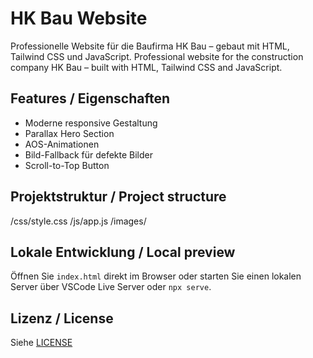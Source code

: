 # HK Bau Website

Professionelle Website für die Baufirma HK Bau – gebaut mit HTML, Tailwind CSS und JavaScript.
Professional website for the construction company HK Bau – built with HTML, Tailwind CSS and JavaScript.

## Features / Eigenschaften
- Moderne responsive Gestaltung
- Parallax Hero Section
- AOS-Animationen
- Bild-Fallback für defekte Bilder
- Scroll-to-Top Button

## Projektstruktur / Project structure
/css/style.css
/js/app.js
/images/

## Lokale Entwicklung / Local preview
Öffnen Sie `index.html` direkt im Browser oder starten Sie einen lokalen Server über VSCode Live Server oder `npx serve`.

## Lizenz / License
Siehe [LICENSE](LICENSE)
